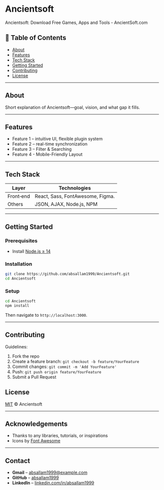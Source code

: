 # Ancientsoft

Ancientsoft: Download Free Games, Apps and Tools - AncientSoft.com

## 🚀 Table of Contents

- [About](#about)  
- [Features](#features)  
- [Tech Stack](#tech-stack)  
- [Getting Started](#getting-started)  
- [Contributing](#contributing)  
- [License](#license)  

---

## About  
Short explanation of Ancientsoft—goal, vision, and what gap it fills.

---

## Features  
- Feature 1 – intuitive UI, flexible plugin system  
- Feature 2 – real-time synchronization  
- Feature 3 – Filter & Searching
- Feature 4 - Mobile-Friendly Layout

---

## Tech Stack  

| Layer         | Technologies       |
|---------------|--------------------|
| Front‑end     | React, Sass, FontAwesome, Figma. |
| Others        | JSON, AJAX, Node.js, NPM |

---

## Getting Started

### Prerequisites  
- Install [Node.js ≥ 14](https://nodejs.org/)  

### Installation  
```bash
git clone https://github.com/absallam1999/Ancientsoft.git
cd Ancientsoft
```

### Setup  
```bash
cd Ancientsoft
npm install
```
Then navigate to `http://localhost:3000`.

---

## Contributing  
Guidelines:
1. Fork the repo  
2. Create a feature branch: `git checkout -b feature/YourFeature`  
3. Commit changes: `git commit -m 'Add YourFeature'`  
4. Push: `git push origin feature/YourFeature`  
5. Submit a Pull Request


## License  
[MIT](LICENSE) © Ancientsoft

---

## Acknowledgements  
- Thanks to any libraries, tutorials, or inspirations  
- Icons by [Font Awesome](https://fontawesome.com)

---

## Contact  
- **Gmail** – absallam1999@example.com  
- **GitHub** – [absallam1999](https://github.com/absallam1999)  
- **LinkedIn** – [linkedin.com/in/absallam1999](https://linkedin.com/in/absallam1999)
